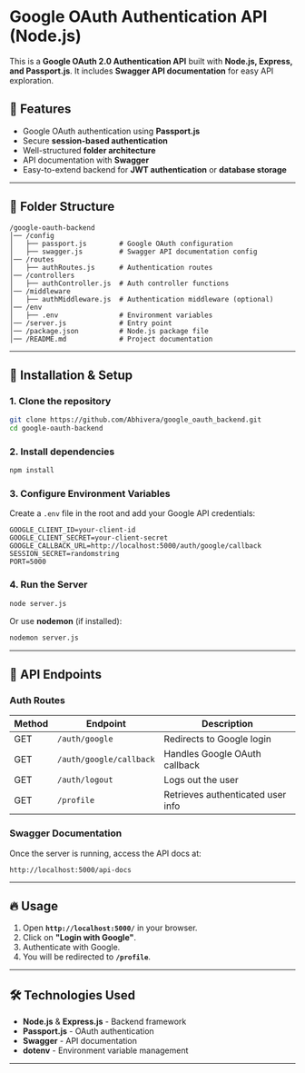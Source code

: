 # Google OAuth Authentication API (Node.js)

This is a **Google OAuth 2.0 Authentication API** built with **Node.js, Express, and Passport.js**. It includes **Swagger API documentation** for easy API exploration.

## 🚀 Features
- Google OAuth authentication using **Passport.js**
- Secure **session-based authentication**
- Well-structured **folder architecture**
- API documentation with **Swagger**
- Easy-to-extend backend for **JWT authentication** or **database storage**

---

## 📁 Folder Structure
```
/google-oauth-backend
│── /config
│   ├── passport.js        # Google OAuth configuration
│   ├── swagger.js         # Swagger API documentation config
│── /routes
│   ├── authRoutes.js      # Authentication routes
│── /controllers
│   ├── authController.js  # Auth controller functions
│── /middleware
│   ├── authMiddleware.js  # Authentication middleware (optional)
│── /env
│   ├── .env               # Environment variables
│── /server.js             # Entry point
│── /package.json          # Node.js package file
│── /README.md             # Project documentation
```

---

## 🔧 Installation & Setup
### **1. Clone the repository**
```sh
git clone https://github.com/Abhivera/google_oauth_backend.git
cd google-oauth-backend
```

### **2. Install dependencies**
```sh
npm install
```

### **3. Configure Environment Variables**
Create a `.env` file in the root and add your Google API credentials:
```
GOOGLE_CLIENT_ID=your-client-id
GOOGLE_CLIENT_SECRET=your-client-secret
GOOGLE_CALLBACK_URL=http://localhost:5000/auth/google/callback
SESSION_SECRET=randomstring
PORT=5000
```

### **4. Run the Server**
```sh
node server.js
```
Or use **nodemon** (if installed):
```sh
nodemon server.js
```

---

## 📜 API Endpoints
### **Auth Routes**
| Method | Endpoint            | Description                        |
|--------|---------------------|------------------------------------|
| GET    | `/auth/google`      | Redirects to Google login         |
| GET    | `/auth/google/callback` | Handles Google OAuth callback    |
| GET    | `/auth/logout`      | Logs out the user                 |
| GET    | `/profile`          | Retrieves authenticated user info |

### **Swagger Documentation**
Once the server is running, access the API docs at:
```
http://localhost:5000/api-docs
```

---

## 🔥 Usage
1. Open **`http://localhost:5000/`** in your browser.
2. Click on **"Login with Google"**.
3. Authenticate with Google.
4. You will be redirected to **`/profile`**.

---

## 🛠 Technologies Used
- **Node.js** & **Express.js** - Backend framework
- **Passport.js** - OAuth authentication
- **Swagger** - API documentation
- **dotenv** - Environment variable management

---
